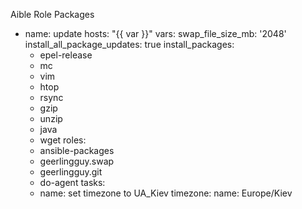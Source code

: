 Aible Role Packages

- name: update
  hosts: "{{ var }}"
  vars:
    swap_file_size_mb: '2048'
    install_all_package_updates: true
    install_packages:
    - epel-release
    - mc
    - vim
    - htop
    - rsync
    - gzip
    - unzip
    - java
    - wget
  roles:
    - ansible-packages
    - geerlingguy.swap
    - geerlingguy.git
    - do-agent
  tasks:
    - name: set timezone to UA_Kiev
      timezone:
        name: Europe/Kiev
